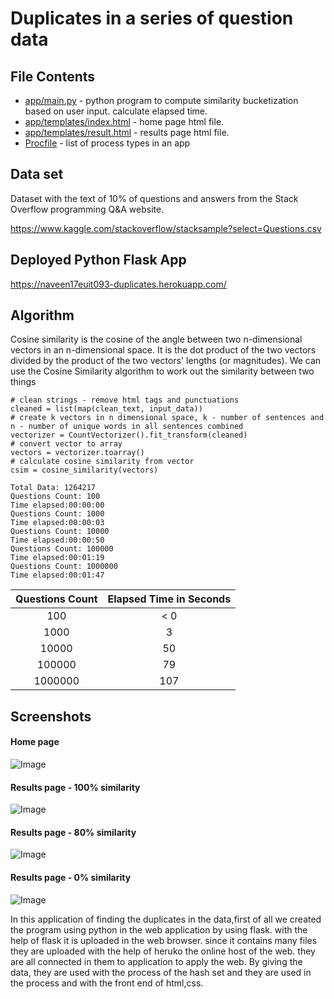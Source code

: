 #  Duplicates in a series of question data
## File Contents
* [app/main.py](app/main.py) - python program to compute similarity bucketization based on user input. 
calculate elapsed time.
* [app/templates/index.html](app/templates/index.html) - home page html file.
* [app/templates/result.html](app/templates/result.html) - results page html file.
* [Procfile](Procfile) - list of process types in an app
## Data set
Dataset with the text of 10% of questions and answers from the Stack Overflow programming Q&A website.

https://www.kaggle.com/stackoverflow/stacksample?select=Questions.csv
## Deployed Python Flask App
https://naveen17euit093-duplicates.herokuapp.com/
## Algorithm 
Cosine similarity is the cosine of the angle between two n-dimensional vectors in an n-dimensional space. It is the dot 
product of the two vectors divided by the product of the two vectors' lengths (or magnitudes). We can use the 
Cosine Similarity algorithm to work out the similarity between two things
```
# clean strings - remove html tags and punctuations
cleaned = list(map(clean_text, input_data))
# create k vectors in n dimensional space, k - number of sentences and n - number of unique words in all sentences combined
vectorizer = CountVectorizer().fit_transform(cleaned)
# convert vector to array
vectors = vectorizer.toarray()
# calculate cosine similarity from vector
csim = cosine_similarity(vectors)
```
```
Total Data: 1264217
Questions Count: 100
Time elapsed:00:00:00
Questions Count: 1000
Time elapsed:00:00:03
Questions Count: 10000
Time elapsed:00:00:50
Questions Count: 100000
Time elapsed:00:01:19
Questions Count: 1000000
Time elapsed:00:01:47
```
Questions Count | Elapsed Time in Seconds |
:---: | :---: |
|100|< 0|
|1000|3|
|10000|50|
|100000|79|
|1000000|107|
## Screenshots
#### Home page
![Image](screenshots/home_page.png)
#### Results page - 100% similarity
![Image](screenshots/results_page_similarity_100.png)
#### Results page - 80% similarity
![Image](screenshots/results_page_similarity_80.png)
#### Results page - 0% similarity
![Image](screenshots/results_page_similarity_0.png)


In this application of finding the duplicates in the data,first of all we created the program using python in the web application by using flask.
with the help of flask it is uploaded in the web browser.
since it contains many files they are uploaded with the help of heruko the online host of the web.
they are all connected in them to application to apply the web.
By giving the data, they are used with the process of the hash set and they are used in the process and with the front end of html,css.

